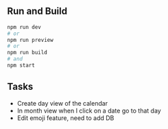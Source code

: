 ## Run and Build

```bash
npm run dev
# or
npm run preview
# or
npm run build
# and
npm start
```

## Tasks

- Create day view of the calendar
- In month view when I click on a date go to that day
- Edit emoji feature, need to add DB
